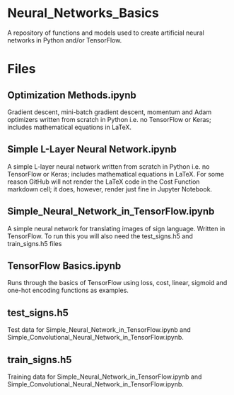 # Neural_Networks_Basics

A repository of functions and models used to create artificial neural networks in Python and/or TensorFlow.

# Files

## Optimization Methods.ipynb

Gradient descent, mini-batch gradient descent, momentum and Adam optimizers written from scratch in Python i.e. no TensorFlow or Keras; includes mathematical equations in LaTeX. 

## Simple L-Layer Neural Network.ipynb

A simple L-layer neural network written from scratch in Python i.e. no TensorFlow or Keras; includes mathematical equations in LaTeX.  For some reason GitHub will not render the LaTeX code in the Cost Function markdown cell; it does, however, render just fine in Jupyter Notebook.

## Simple_Neural_Network_in_TensorFlow.ipynb

A simple neural network for translating images of sign language.  Written in TensorFlow.  To run this you will also need the test_signs.h5 and train_signs.h5 files

## TensorFlow Basics.ipynb

Runs through the basics of TensorFlow using loss, cost, linear, sigmoid and one-hot encoding functions as examples.

## test_signs.h5

Test data for Simple_Neural_Network_in_TensorFlow.ipynb and Simple_Convolutional_Neural_Network_in_TensorFlow.ipynb.

## train_signs.h5

Training data for Simple_Neural_Network_in_TensorFlow.ipynb and Simple_Convolutional_Neural_Network_in_TensorFlow.ipynb.
